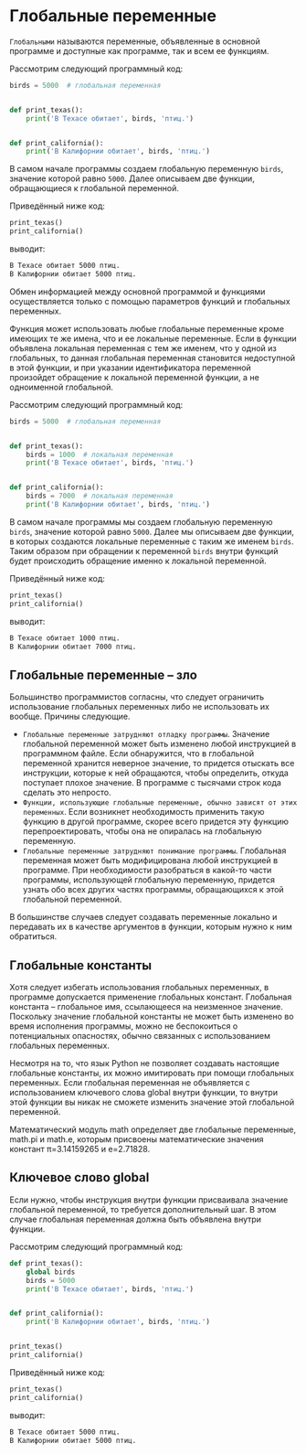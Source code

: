 # Глобальные переменные

`Глобальными` называются переменные, объявленные в основной программе и доступные как программе, так и всем ее функциям.

Рассмотрим следующий программный код:

```python
birds = 5000  # глобальная переменная


def print_texas():
    print('В Техасе обитает', birds, 'птиц.')


def print_california():
    print('В Калифорнии обитает', birds, 'птиц.')
```

В самом начале программы создаем глобальную переменную `birds`, значение которой равно `5000`. Далее описываем две
функции,
обращающиеся к глобальной переменной.

Приведённый ниже код:

```python
print_texas()
print_california()
```

выводит:

```html
В Техасе обитает 5000 птиц.
В Калифорнии обитает 5000 птиц.
```

Обмен информацией между основной программой и функциями осуществляется только с помощью параметров функций и глобальных
переменных.

Функция может использовать любые глобальные переменные кроме имеющих те же имена, что и ее локальные переменные. Если в
функции объявлена локальная переменная с тем же именем, что у одной из глобальных, то данная глобальная переменная
становится недоступной в этой функции, и при указании идентификатора переменной произойдет обращение к локальной
переменной функции, а не одноименной глобальной.

Рассмотрим следующий программный код:

```python
birds = 5000  # глобальная переменная


def print_texas():
    birds = 1000  # локальная переменная
    print('В Техасе обитает', birds, 'птиц.')


def print_california():
    birds = 7000  # локальная переменная
    print('В Калифорнии обитает', birds, 'птиц.')
```

В самом начале программы мы создаем глобальную переменную `birds`, значение которой равно `5000`. Далее мы описываем две
функции, в которых создаются локальные переменные с таким же именем `birds`. Таким образом при обращении к переменной
`birds` внутри функций будет происходить обращение именно к локальной переменной.

Приведённый ниже код:

```python
print_texas()
print_california()
```

выводит:

```html
В Техасе обитает 1000 птиц.
В Калифорнии обитает 7000 птиц.
```

## Глобальные переменные – зло

Большинство программистов согласны, что следует ограничить использование глобальных переменных либо не использовать их
вообще. Причины следующие.

- `Глобальные переменные затрудняют отладку программы`. Значение глобальной переменной может быть изменено любой
  инструкцией
  в программном файле. Если обнаружится, что в глобальной переменной хранится неверное значение, то придется отыскать
  все
  инструкции, которые к ней обращаются, чтобы определить, откуда поступает плохое значение. В программе с тысячами строк
  кода сделать это непросто.
- `Функции, использующие глобальные переменные, обычно зависят от этих переменных`. Если возникнет необходимость
  применить
  такую функцию в другой программе, скорее всего придется эту функцию перепроектировать, чтобы она не опиралась на
  глобальную переменную.
- `Глобальные переменные затрудняют понимание программы`. Глобальная переменная может быть модифицирована любой
  инструкцией
  в программе. При необходимости разобраться в какой-то части программы, использующей глобальную переменную, придется
  узнать обо всех других частях программы, обращающихся к этой глобальной переменной.

В большинстве случаев следует создавать переменные локально и передавать их в качестве аргументов в функции, которым
нужно к ним обратиться.

## Глобальные константы

Хотя следует избегать использования глобальных переменных, в программе допускается применение глобальных констант.
Глобальная константа – глобальное имя, ссылающееся на неизменное значение. Поскольку значение глобальной константы не
может быть изменено во время исполнения программы, можно не беспокоиться о потенциальных опасностях, обычно связанных с
использованием глобальных переменных.

Несмотря на то, что язык Python не позволяет создавать настоящие глобальные константы, их можно имитировать при помощи
глобальных переменных. Если глобальная переменная не объявляется с использованием ключевого слова global внутри функции,
то внутри этой функции вы никак не сможете изменить значение этой глобальной переменной.

Математический модуль math определяет две глобальные переменные, math.pi и math.e, которым присвоены математические
значения констант
π=3.14159265 и e=2.71828.

## Ключевое слово global

Если нужно, чтобы инструкция внутри функции присваивала значение глобальной переменной, то требуется дополнительный шаг.
В этом случае глобальная переменная должна быть объявлена внутри функции.

Рассмотрим следующий программный код:

```python
def print_texas():
    global birds
    birds = 5000
    print('В Техасе обитает', birds, 'птиц.')


def print_california():
    print('В Калифорнии обитает', birds, 'птиц.')


print_texas()
print_california()
```

Приведённый ниже код:

```html
print_texas()
print_california()
```

выводит:

```html
В Техасе обитает 5000 птиц.
В Калифорнии обитает 5000 птиц.
```
